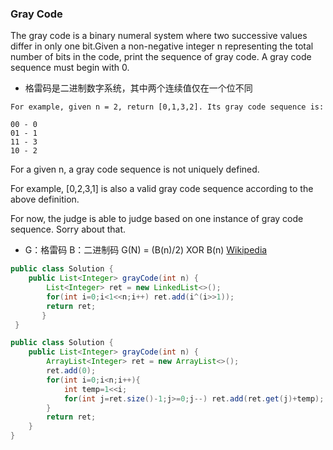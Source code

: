### Gray Code

The gray code is a binary numeral system where two successive values differ in only one bit.Given a non-negative integer n representing the total number of bits in the code, print the sequence of gray code. A gray code sequence must begin with 0.

* 格雷码是二进制数字系统，其中两个连续值仅在一个位不同
``` 
For example, given n = 2, return [0,1,3,2]. Its gray code sequence is:

00 - 0
01 - 1
11 - 3
10 - 2
```

For a given n, a gray code sequence is not uniquely defined.

For example, [0,2,3,1] is also a valid gray code sequence according to the above definition.

For now, the judge is able to judge based on one instance of gray code sequence. Sorry about that.

* G：格雷码 B：二进制码 G(N) = (B(n)/2) XOR B(n)
[Wikipedia](https://zh.wikipedia.org/wiki/格雷码)
``` java
public class Solution {
    public List<Integer> grayCode(int n) {
        List<Integer> ret = new LinkedList<>();
        for(int i=0;i<1<<n;i++) ret.add(i^(i>>1));
        return ret;
       }
 }
```

``` java
public class Solution {
    public List<Integer> grayCode(int n) {
        ArrayList<Integer> ret = new ArrayList<>();
        ret.add(0);
        for(int i=0;i<n;i++){
            int temp=1<<i;
            for(int j=ret.size()-1;j>=0;j--) ret.add(ret.get(j)+temp);
        }
        return ret;
    }
}
```